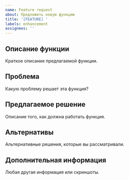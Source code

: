 ```yaml
---
name: Feature request
about: Предложить новую функцию
title: '[FEATURE] '
labels: enhancement
assignees: ''
---
```


## Описание функции
Краткое описание предлагаемой функции.

## Проблема
Какую проблему решает эта функция?

## Предлагаемое решение
Описание того, как должна работать функция.

## Альтернативы
Альтернативные решения, которые вы рассматривали.

## Дополнительная информация
Любая другая информация или скриншоты.